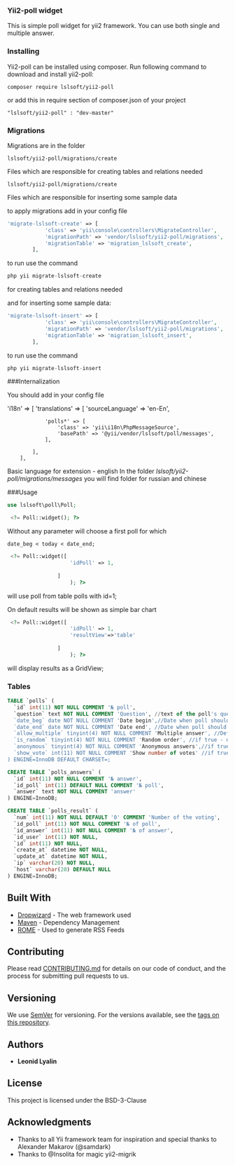 ### Yii2-poll widget

This is simple poll widget for yii2 framework.
You can use both single and multiple answer.

### Installing

Yii2-poll can be installed using composer. Run following command to download and install yii2-poll:

    composer require lslsoft/yii2-poll

or add this in require section of composer.json of your project

    "lslsoft/yii2-poll" : "dev-master"

### Migrations

Migrations are in the folder

    lslsoft/yii2-poll/migrations/create

Files which are responsible for creating tables and relations needed

    lslsoft/yii2-poll/migrations/create

Files which are responsible for inserting some sample data

to apply migrations add in your config file

```php
'migrate-lslsoft-create' => [
            'class' => 'yii\console\controllers\MigrateController',
            'migrationPath' => 'vendor/lslsoft/yii2-poll/migrations',
            'migrationTable' => 'migration_lslsoft_create',
        ],
```
to run use the command 

```php
php yii migrate-lslsoft-create
```

for creating tables and relations needed

and for inserting some sample data:

```php
'migrate-lslsoft-insert' => [
            'class' => 'yii\console\controllers\MigrateController',
            'migrationPath' => 'vendor/lslsoft/yii2-poll/migrations',
            'migrationTable' => 'migration_lslsoft_insert',
        ],

```

to run use the command 

```php
php yii migrate-lslsoft-insert
```
###Internalization

You should add in your config file

'i18n' => [
            'translations' => [
                'sourceLanguage' => 'en-En',
                
                'polls*' => [
                    'class' => 'yii\i18n\PhpMessageSource',
                    'basePath' => '@yii/vendor/lslsoft/poll/messages',
                ],
                
            ],
        ],
Basic language for extension - english
In the folder 
    *lslsoft/yii2-poll/migrations/messages*
you will find folder for russian and chinese

###Usage
```php
use lslsoft\poll\Poll;

 <?= Poll::widget(); ?>

```
Without any parameter will choose a first poll for which 

    date_beg < today < date_end;

```php
 <?= Poll::widget([
                    'idPoll' => 1,
                    
                ]                     
                    ); ?>
```

will use poll from table polls with id=1;

On default results will be shown as simple bar chart

```php
 <?= Poll::widget([
                    'idPoll' => 1,
                    'resultView'=>'table'
                    
                ]                     
                    ); ?>
```
will display results as a GridView;


### Tables

```sql
TABLE `polls` (
  `id` int(11) NOT NULL COMMENT '№ poll',
  `question` text NOT NULL COMMENT 'Question', //text of the poll's question 
  `date_beg` date NOT NULL COMMENT 'Date begin',//Date when poll should start
  `date_end` date NOT NULL COMMENT 'Date end', //Date when poll should end
  `allow_multiple` tinyint(4) NOT NULL COMMENT 'Multiple answer', //Define type of poll - with only one possible answer or not
  `is_random` tinyint(4) NOT NULL COMMENT 'Random order', //if true - display answers in random order
  `anonymous` tinyint(4) NOT NULL COMMENT 'Anonymous answers',//if true - user can vote without sign up
  `show_vote` int(11) NOT NULL COMMENT 'Show number of votes' //if true - the results will be shown after sending vote
) ENGINE=InnoDB DEFAULT CHARSET=;
```

```sql
CREATE TABLE `polls_answers` (
  `id` int(11) NOT NULL COMMENT '№ answer',
  `id_poll` int(11) DEFAULT NULL COMMENT '№ poll',
  `answer` text NOT NULL COMMENT 'answer'
) ENGINE=InnoDB;

```

```sql
CREATE TABLE `polls_result` (
  `num` int(11) NOT NULL DEFAULT '0' COMMENT 'Number of the voting',
  `id_poll` int(11) NOT NULL COMMENT '№ of poll',
  `id_answer` int(11) NOT NULL COMMENT '№ of answer',
  `id_user` int(11) NOT NULL,
  `id` int(11) NOT NULL,
  `create_at` datetime NOT NULL,
  `update_at` datetime NOT NULL,
  `ip` varchar(20) NOT NULL,
  `host` varchar(20) DEFAULT NULL
) ENGINE=InnoDB;
```



## Built With

* [Dropwizard](http://www.dropwizard.io/1.0.2/docs/) - The web framework used
* [Maven](https://maven.apache.org/) - Dependency Management
* [ROME](https://rometools.github.io/rome/) - Used to generate RSS Feeds

## Contributing

Please read [CONTRIBUTING.md](https://gist.github.com/PurpleBooth/b24679402957c63ec426) for details on our code of conduct, and the process for submitting pull requests to us.

## Versioning

We use [SemVer](http://semver.org/) for versioning. For the versions available, see the [tags on this repository](https://github.com/your/project/tags). 

## Authors

* **Leonid Lyalin** 

## License

This project is licensed under the BSD-3-Clause

## Acknowledgments

* Thanks to all Yii framework team for inspiration and special thanks to Alexander Makarov (@samdark)
* Thanks to @Insolita for magic yii2-migrik

